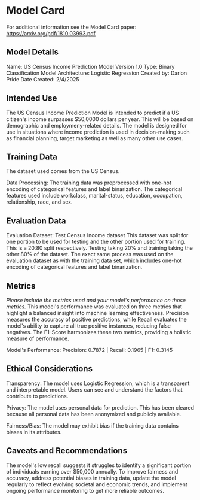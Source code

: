# Model Card

For additional information see the Model Card paper: https://arxiv.org/pdf/1810.03993.pdf

## Model Details
Name: US Census Income Prediction Model Version 1.0
Type: Binary Classification
Model Architecture: Logistic Regression
Created by: Darion Pride
Date Created: 2/4/2025

## Intended Use
The US Census Income Prediction Model is intended to predict if a US citizen's income surpasses $50,0000 dollars per year. This will be based on demographic and employmeny-related details. The model is designed for use in situations where income prediction is used in decision-making such as financial planning, target marketing as well as many other use cases.

## Training Data
The dataset used comes from the US Census.

Data Processing: The training data was preprocessed with one-hot encoding of categorical features and label binarization. The categorical features used include workclass, marital-status, education, occupation, relationship, race, and sex.

## Evaluation Data
Evaluation Dataset: Test Census Income dataset
This dataset was split for one portion to be used for testing and the other portion used for training. This is a 20:80 split respectively. Testing taking 20% and training taking the other 80% of the dataset. The exact same process was used on the evaluation dataset as with the training data set, which includes one-hot encoding of categorical features and label binarization.

## Metrics
_Please include the metrics used and your model's performance on those metrics._
This model's performance was evaluated on three metrics that highlight a balanced insight into machine learning effectiveness. Precision measures the accuracy of positive predictions, while Recall evaluates the model's ability to capture all true positive instances, reducing false negatives. The F1-Score harmonizes these two metrics, providing a holistic measure of performance. 

Model's Performance: Precision: 0.7872 | Recall: 0.1965 | F1: 0.3145

## Ethical Considerations
Transparency: The model uses Logistic Regression, which is a transparent and interpretable model. Users can see and understand the factors that contribute to predictions.

Privacy: The model uses personal data for prediction. This has been cleared because all personal data has been anonymized and publicly available.

Fairness/Bias: The model may exhibit bias if the training data contains biases in its attributes. 

## Caveats and Recommendations
The model's low recall suggests it struggles to identify a significant portion of individuals earning over $50,000 annually. To improve fairness and accuracy, address potential biases in training data, update the model regularly to reflect evolving societal and economic trends, and implement ongoing performance monitoring to get more reliable outcomes.
